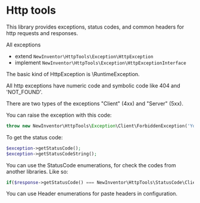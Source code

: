 # Http tools
This library provides exceptions, status codes, and common headers for http requests and responses.

All exceptions
* extend `NewInventor\HttpTools\Exception\HttpException`
* implement `NewInventor\HttpTools\Exception\HttpExceptionInterface`

The basic kind of HttpException is \RuntimeException.

All http exceptions have numeric code and symbolic code like 404 and 'NOT_FOUND'.

There are two types of the exceptions "Client" (4xx) and "Server" (5xx).

You can raise the exception with this code:
```php
throw new NewInventor\HttpTools\Exception\Client\ForbiddenException('Your access rights are invalid.');
```

To get the status code:
```php
$exception->getStatusCode();
$exception->getStatusCodeString();
```

You can use the StatusCode enumerations, for check the codes from another libraries. Like so:

```php
if($response->getStatusCode() === NewInventor\HttpTools\StatusCode\ClientError::BAD_REQUEST){ ... }
```  

You can use Header enumerations for paste headers in configuration.
